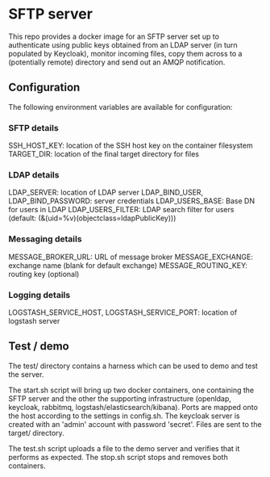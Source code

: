 # SFTP server

This repo provides a docker image for an SFTP server set up to
authenticate using public keys obtained from an LDAP server (in turn
populated by Keycloak), monitor incoming files, copy them across to a
(potentially remote) directory and send out an AMQP notification.

## Configuration

The following environment variables are available for configuration:

### SFTP details

SSH_HOST_KEY: location of the SSH host key on the container filesystem
TARGET_DIR: location of the final target directory for files

### LDAP details

LDAP_SERVER: location of LDAP server
LDAP_BIND_USER, LDAP_BIND_PASSWORD: server credentials
LDAP_USERS_BASE: Base DN for users in LDAP
LDAP_USERS_FILTER: LDAP search filter for users (default: (&(uid=%v)(objectclass=ldapPublicKey)))

### Messaging details

MESSAGE_BROKER_URL: URL of message broker
MESSAGE_EXCHANGE: exchange name (blank for default exchange)
MESSAGE_ROUTING_KEY: routing key (optional)

### Logging details

LOGSTASH_SERVICE_HOST, LOGSTASH_SERVICE_PORT: location of logstash server

## Test / demo

The test/ directory contains a harness which can be used to demo and
test the server.

The start.sh script will bring up two docker containers, one
containing the SFTP server and the other the supporting infrastructure
(openldap, keycloak, rabbitmq, logstash/elasticsearch/kibana).  Ports
are mapped onto the host according to the settings in config.sh.  The
keycloak server is created with an 'admin' account with password
'secret'.  Files are sent to the target/ directory.

The test.sh script uploads a file to the demo server and verifies that
it performs as expected.  The stop.sh script stops and removes both
containers.
